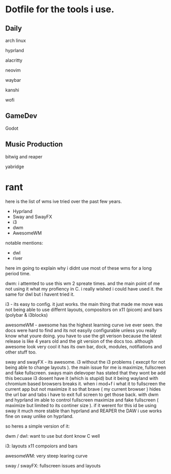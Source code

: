 # Dotfile for the tools i use.

## Daily
arch linux

hyprland

alacritty

neovim

waybar

kanshi

wofi

## GameDev 

Godot


## Music Production

bitwig and reaper

yabridge



































# rant

here is the list of wms ive tried over the past few years.

- Hyprland
- Sway and SwayFX
- i3
- dwm
- AwesomeWM

notable mentions:
- dwl
- river


here im going to explain why i didnt use most of these wms for a long period time.

dwm: i attemted to use this wm 2 spreate times. and the main point of me not using it what my profiency in C. i really wished i could have used it. the same for dwl but i havent tried it.

i3 - its easy to config. it just works. the main thing that made me move was not being able to use differnt layouts, compositors on x11 (picom) and bars (polybar & i3blocks)

awesomeWM - awesome has the highest learning curve ive ever seen. the docs were hard to find and its not easyily configurable unless you really know what youre doing. you have to use the git verison because the latest release is like 4 years old and the git version of the docs too. although awesome look very cool it has its own bar, dock, modules, notifiations and other stuff too.

sway and swayFX - its awesome. i3 without the i3 problems ( execpt for not being able to change layouts ). the main issue for me is maximize, fullscreen and fake fullscreen. sways main delevoper has stated that they wont be add this becuase i3 dosent have it (which is stupid) but it being wayland with chromium based browsers breaks it. when i mod+f i what it to fullscreen the current app but not maximize it so that brave ( my current browser ) hides the url bar and tabs i have to exit full screen to get those back. with dwm and hyprland im able to control fullscreen maximize and fake fullscreen ( maximize but limited to its continer size ). if it werent for this id be using sway it much more stable than hyprland and REAPER the DAW i use works fine on sway unlike on hyprland.


so heres a simple version of it:

dwm / dwl: want to use but dont know C well

i3: layouts x11 compoiors and bars

awesomeWM: very steep learing curve

sway / swayFX: fullscreen issues and layouts
